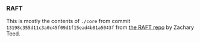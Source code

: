 ### RAFT

This is mostly the contents of `./core` from commit `13198c355d11c3a0c45f09d1f15ead4b81a5043f` from [the RAFT repo](https://github.com/sniklaus/pytorch-pwc) by Zachary Teed.

